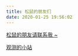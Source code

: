 ```yaml
---
title: 松鼠的朋友们
date: 2020-01-25 19:56:02
---
```

[松鼠的朋友请联系我 ~](../about)

[观测的小站](https://arizzer.github.io/Blog.io/)